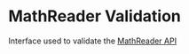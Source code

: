 # MathReader Validation

Interface used to validate the [MathReader API](https://github.com/carolreis/mathreader-validation)
